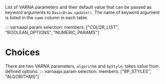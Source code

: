 List of VARNA parameters and their default value that can be passed as keyword arguments to `BasicDraw.update()`.
The name of keyword argument is listed in the `name` column in each table.


::: varnaapi.param
    selection:
		  members: ["COLOR_LIST", "BOOLEAN_OPTIONS", "NUMERIC_PARAMS"]

# Choices
There are two VARNA parameters, `algorithm` and `bpStyle`, takes value from defined options.
::: varnaapi.param
    selection:
		  members: ["BP_STYLES", "ALGORITHMS"]


